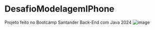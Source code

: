 # DesafioModelagemIPhone
Projeto feito no Bootcamp Santander Back-End com Java 2024
![image](https://github.com/user-attachments/assets/9685a53e-dfec-4901-8e55-2224a90adda9)


